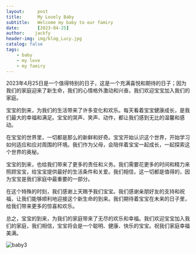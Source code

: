 ```yaml
---
layout:     post
title:      My Lovely Baby
subtitle:   Welcome my baby to our famiry
date:       [2023-04-25]
author:    jackfy
header-img: img/blog_Lucy.jpg
catalog: false
tags:
    - baby
    - my love
    - my famiry
---
```


2023年4月25日是一个值得特别的日子，这是一个充满喜悦和期待的日子；因为我们的家庭迎来了新生命，我们的心情格外激动和兴奋。我们欢迎宝宝加入我们的家庭。

宝宝的到来，为我们的生活带来了许多变化和欢乐。每天看着宝宝健康成长，是我们最大的幸福和满足。宝宝的哭声、笑声、动作，都让我们感到无比的温馨和感动。

在宝宝的世界里，一切都是那么的新鲜和好奇。宝宝开始认识这个世界，开始学习如何适应和应对周围的环境。我们作为父母，会陪伴着宝宝一起成长，一起探索这个世界的奥秘。

宝宝的到来，也给我们带来了更多的责任和义务。我们需要花更多的时间和精力来照顾宝宝，给宝宝提供最好的生活条件和关爱。我们相信，这一切都是值得的，因为宝宝是我们家庭中最重要的一部分。

在这个特殊的时刻，我们感谢上天赐予我们宝宝。我们感谢亲朋好友的支持和祝福，让我们能够顺利地迎接这个新生命的到来。我们期待着宝宝在未来的日子里，给我们带来更多的惊喜和欢乐。

总之，宝宝的到来，为我们的家庭带来了无尽的欢乐和幸福。我们欢迎宝宝加入我们的家庭，我们相信，宝宝将会是一个聪明、健康、快乐的宝宝。祝我们家庭幸福美满。

![baby3](https://user-images.githubusercontent.com/131378528/236631139-9fd01b8f-5c73-4fa4-925b-ea3d4761e1ed.jpg)
